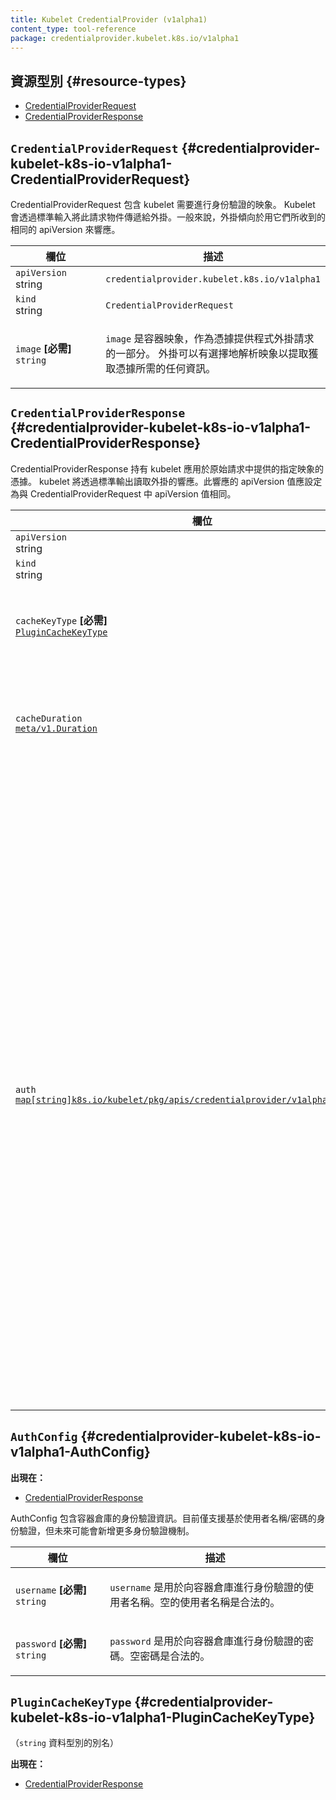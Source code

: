```yaml
---
title: Kubelet CredentialProvider (v1alpha1)
content_type: tool-reference
package: credentialprovider.kubelet.k8s.io/v1alpha1
---
```

<!--
title: Kubelet CredentialProvider (v1alpha1)
content_type: tool-reference
package: credentialprovider.kubelet.k8s.io/v1alpha1
auto_generated: true
-->

<!--
## Resource Types
-->
## 資源型別   {#resource-types}

- [CredentialProviderRequest](#credentialprovider-kubelet-k8s-io-v1alpha1-CredentialProviderRequest)
- [CredentialProviderResponse](#credentialprovider-kubelet-k8s-io-v1alpha1-CredentialProviderResponse)

## `CredentialProviderRequest`     {#credentialprovider-kubelet-k8s-io-v1alpha1-CredentialProviderRequest}

<!--
CredentialProviderRequest includes the image that the kubelet requires authentication for.
Kubelet will pass this request object to the plugin via stdin. In general, plugins should
prefer responding with the same apiVersion they were sent.
-->
<p>
CredentialProviderRequest 包含 kubelet 需要進行身份驗證的映象。
Kubelet 會透過標準輸入將此請求物件傳遞給外掛。一般來說，外掛傾向於用它們所收到的相同的 apiVersion 來響應。
</p>

<table class="table">
<thead><tr><th width="30%"><!--Field-->欄位</th><th><!--Description-->描述</th></tr></thead>
<tbody>
    
<tr><td><code>apiVersion</code><br/>string</td><td><code>credentialprovider.kubelet.k8s.io/v1alpha1</code></td></tr>
<tr><td><code>kind</code><br/>string</td><td><code>CredentialProviderRequest</code></td></tr>
    
  
<tr><td><code>image</code> <B><!--[Required]-->[必需]</B><br/>
<code>string</code>
</td>
<td>
<!--
   image is the container image that is being pulled as part of the
credential provider plugin request. Plugins may optionally parse the image
to extract any information required to fetch credentials.
-->
   <p>
   <code>image</code> 是容器映象，作為憑據提供程式外掛請求的一部分。
   外掛可以有選擇地解析映象以提取獲取憑據所需的任何資訊。
   </p>
</td>
</tr>
</tbody>
</table>

## `CredentialProviderResponse`     {#credentialprovider-kubelet-k8s-io-v1alpha1-CredentialProviderResponse}

<!--    
CredentialProviderResponse holds credentials that the kubelet should use for the specified
image provided in the original request. Kubelet will read the response from the plugin via stdout.
This response should be set to the same apiVersion as CredentialProviderRequest.
-->
<p>
CredentialProviderResponse 持有 kubelet 應用於原始請求中提供的指定映象的憑據。
kubelet 將透過標準輸出讀取外掛的響應。此響應的 apiVersion 值應設定為與 CredentialProviderRequest 中 apiVersion 值相同。
</p>


<table class="table">
<thead><tr><th width="30%"><!--Field-->欄位</th><th><!--Description-->描述</th></tr></thead>
<tbody>
    
<tr><td><code>apiVersion</code><br/>string</td><td><code>credentialprovider.kubelet.k8s.io/v1alpha1</code></td></tr>
<tr><td><code>kind</code><br/>string</td><td><code>CredentialProviderResponse</code></td></tr>
    
  
<tr><td><code>cacheKeyType</code> <B><!--[Required]-->[必需]</B><br/>
<a href="#credentialprovider-kubelet-k8s-io-v1alpha1-PluginCacheKeyType"><code>PluginCacheKeyType</code></a>
</td>
<td>
<!--
cacheKeyType indiciates the type of caching key to use based on the image provided
in the request. There are three valid values for the cache key type: Image, Registry, and
Global. If an invalid value is specified, the response will NOT be used by the kubelet.
-->
   <p>
   <code>cacheKeyType</code> 表明基於請求中所給映象而要使用的快取鍵型別。快取鍵型別有三個有效值：
   Image、Registry 和 Global。如果指定了無效值，則 kubelet 不會使用該響應。
   </p>
</td>
</tr>
<tr><td><code>cacheDuration</code><br/>
<a href="https://pkg.go.dev/k8s.io/apimachinery/pkg/apis/meta/v1#Duration"><code>meta/v1.Duration</code></a>
</td>
<td>
<!--
cacheDuration indicates the duration the provided credentials should be cached for.
The kubelet will use this field to set the in-memory cache duration for credentials
in the AuthConfig. If null, the kubelet will use defaultCacheDuration provided in
CredentialProviderConfig. If set to 0, the kubelet will not cache the provided AuthConfig.
-->
   <p>
   <code>cacheDuration</code> 表示所提供的憑據應該被快取的時間。kubelet 使用這個欄位為
   <code>auth</code> 中的憑據設定記憶體中資料的快取時間。如果為空，kubelet 將使用 CredentialProviderConfig
   中提供的 defaultCacheDuration。如果設定為 0，kubelet 將不會快取所提供的 <code>auth</code> 資料。
   </p>
</td>
</tr>
<tr><td><code>auth</code><br/>
<a href="#credentialprovider-kubelet-k8s-io-v1alpha1-AuthConfig"><code>map[string]k8s.io/kubelet/pkg/apis/credentialprovider/v1alpha1.AuthConfig</code></a>
</td>
<td>
<!--
   auth is a map containing authentication information passed into the kubelet.
Each key is a match image string (more on this below). The corresponding authConfig value
should be valid for all images that match against this key. A plugin should set
this field to null if no valid credentials can be returned for the requested image.
-->
   <p>
   <code>auth</code> 是一個對映，其中包含傳遞到 kubelet 的身份驗證資訊。
   每個鍵都是一個匹配映象字串（下面將對此進行詳細介紹）。相應的 authConfig 值應該對所有與此鍵匹配的映象有效。
   如果不能為請求的映象返回有效的憑據，外掛應將此欄位設定為 null。
   </p>
<!--
Each key in the map is a pattern which can optionally contain a port and a path.
Globs can be used in the domain, but not in the port or the path. Globs are supported
as subdomains like '<em>.k8s.io' or 'k8s.</em>.io', and top-level-domains such as 'k8s.<em>'.
Matching partial subdomains like 'app</em>.k8s.io' is also supported. Each glob can only match
a single subdomain segment, so *.io does not match *.k8s.io.
-->
   <p>
   對映中每個鍵值都是一個正則表示式，可以選擇包含埠和路徑。
   域名部分可以包含萬用字元，但在埠或路徑中不能使用萬用字元。
   支援萬用字元作為子域，如 <code>*.k8s.io</code> 或 <code>k8s.*.io</code>，以及頂級域，如 <code>k8s.*</code>。
   還支援匹配部分子域，如 <code>app*.k8s.io</code>。每個萬用字元只能匹配一個子域段，
   因此 <code>*.io</code> 不匹配 <code>*.k8s.io</code>。
   </p>
<!--
<p>The kubelet will match images against the key when all of the below are true:</p>
<ul>
<li>Both contain the same number of domain parts and each part matches.</li>
<li>The URL path of an imageMatch must be a prefix of the target image URL path.</li>
<li>If the imageMatch contains a port, then the port must match in the image as well.</li>
</ul>
-->
   <p>
   當滿足以下所有條件時，kubelet 會將映象與鍵值匹配：
   </p>
   <ul>
    <li>兩者都包含相同數量的域部分，並且每個部分都匹配。</li>
    <li><code>imageMatch</code> 的 URL 路徑必須是目標映象的 URL 路徑的字首。</li>
    <li>如果 <code>imageMatch</code> 包含埠，則該埠也必須在映象中匹配。</li>
   </ul>
<!--
<p>When multiple keys are returned, the kubelet will traverse all keys in reverse order so that:</p>
<ul>
<li>longer keys come before shorter keys with the same prefix</li>
<li>non-wildcard keys come before wildcard keys with the same prefix.</li>
</ul>
-->
   <p>
   當返回多個鍵（key）時，kubelet 會倒序遍歷所有鍵，這樣：
   </p>
   <ul>
    <li>具有相同字首的較長鍵位於較短鍵之前</li>
    <li>具有相同字首的非萬用字元鍵位於萬用字元鍵之前。</li>
   </ul>
<!--
<p>For any given match, the kubelet will attempt an image pull with the provided credentials,
stopping after the first successfully authenticated pull.</p>
<p>Example keys:</p>
-->
   <p>
   對於任何給定的匹配，kubelet 將嘗試使用提供的憑據進行映象拉取，並在第一次成功驗證後停止拉取。
   </p>
   <p>鍵值示例：</p>
<ul>
<li>123456789.dkr.ecr.us-east-1.amazonaws.com</li>
<li>*.azurecr.io</li>
<li>gcr.io</li>
<li><em>.</em>.registry.io</li>
<li>registry.io:8080/path</li>
</ul>
</td>
</tr>
</tbody>
</table>

## `AuthConfig`     {#credentialprovider-kubelet-k8s-io-v1alpha1-AuthConfig}
    
<!--
**Appears in:**
-->
**出現在：**

- [CredentialProviderResponse](#credentialprovider-kubelet-k8s-io-v1alpha1-CredentialProviderResponse)

<!--
<p>AuthConfig contains authentication information for a container registry.
Only username/password based authentication is supported today, but more authentication
mechanisms may be added in the future.</p>
-->
AuthConfig 包含容器倉庫的身份驗證資訊。目前僅支援基於使用者名稱/密碼的身份驗證，但未來可能會新增更多身份驗證機制。

<table class="table">
<thead><tr><th width="30%"><!--Field-->欄位</th><th><!--Description-->描述</th></tr></thead>
<tbody>
    
  
<tr><td><code>username</code> <B><!--[Required]-->[必需]</B><br/>
<code>string</code>
</td>
<td>
<!--
   <p>username is the username used for authenticating to the container registry
An empty username is valid.</p>
-->
   <p>
   <code>username</code> 是用於向容器倉庫進行身份驗證的使用者名稱。空的使用者名稱是合法的。
   </p>
</td>
</tr>
<tr><td><code>password</code> <B><!--[Required]-->[必需]</B><br/>
<code>string</code>
</td>
<td>
<!--
   <p>password is the password used for authenticating to the container registry
An empty password is valid.</p>
-->
   <p>
   <code>password</code> 是用於向容器倉庫進行身份驗證的密碼。空密碼是合法的。
   </p>
</td>
</tr>
</tbody>
</table>

## `PluginCacheKeyType`     {#credentialprovider-kubelet-k8s-io-v1alpha1-PluginCacheKeyType}

<!--    
(Alias of `string`)

**Appears in:**
-->
（<code>string</code> 資料型別的別名）

**出現在：**

- [CredentialProviderResponse](#credentialprovider-kubelet-k8s-io-v1alpha1-CredentialProviderResponse)